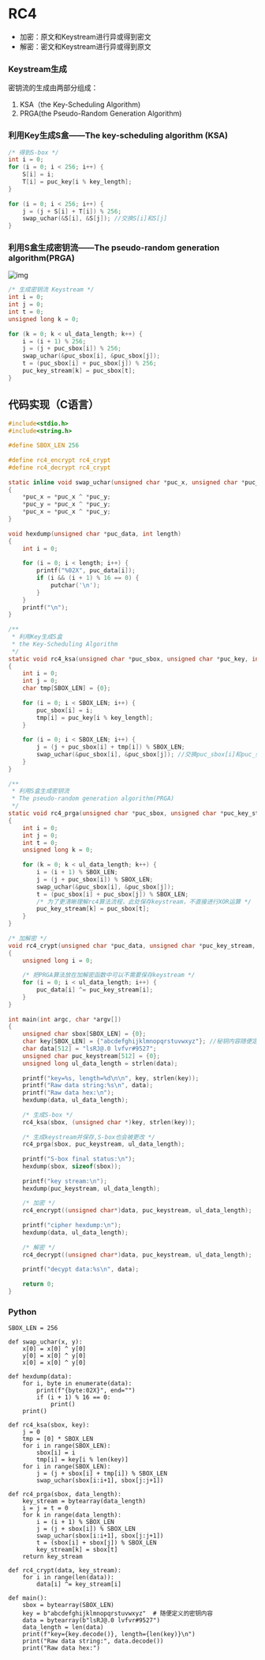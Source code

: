 # RC4

- 加密：原文和Keystream进行异或得到密文
- 解密：密文和Keystream进行异或得到原文

### Keystream生成

密钥流的生成由两部分组成：

1. KSA（the Key-Scheduling Algorithm)
2. PRGA(the Pseudo-Random Generation Algorithm)

### 利用Key生成S盒——The key-scheduling algorithm (KSA)

```c
/* 得到S-box */
int i = 0;
for (i = 0; i < 256; i++) {
    S[i] = i;
    T[i] = puc_key[i % key_length];
}
 
for (i = 0; i < 256; i++) {
    j = (j + S[i] + T[i]) % 256;
    swap_uchar(&S[i], &S[j]); //交换S[i]和S[j]
}
```

### 利用S盒生成密钥流——The pseudo-random generation algorithm(PRGA)

![img](D:\desktop\CTF\CTFNotes\SDshadow\pictures\1344097-20210115114116132-568699983.png)

```c
/* 生成密钥流 Keystream */
int i = 0;
int j = 0;
int t = 0;
unsigned long k = 0;
 
for (k = 0; k < ul_data_length; k++) {
    i = (i + 1) % 256;
    j = (j + puc_sbox[i]) % 256;
    swap_uchar(&puc_sbox[i], &puc_sbox[j]);
    t = (puc_sbox[i] + puc_sbox[j]) % 256;
    puc_key_stream[k] = puc_sbox[t];
}
```

## 代码实现（C语言）

```c
#include<stdio.h>
#include<string.h>
 
#define SBOX_LEN 256
 
#define rc4_encrypt rc4_crypt
#define rc4_decrypt rc4_crypt
 
static inline void swap_uchar(unsigned char *puc_x, unsigned char *puc_y)
{
    *puc_x = *puc_x ^ *puc_y;
    *puc_y = *puc_x ^ *puc_y;
    *puc_x = *puc_x ^ *puc_y;
}
 
void hexdump(unsigned char *puc_data, int length)
{
    int i = 0;
 
    for (i = 0; i < length; i++) {
        printf("%02X", puc_data[i]);
        if (i && (i + 1) % 16 == 0) {
            putchar('\n');
        }
    }
    printf("\n");
}
 
/**
 * 利用Key生成S盒
 * the Key-Scheduling Algorithm
 */
static void rc4_ksa(unsigned char *puc_sbox, unsigned char *puc_key, int key_length)
{
    int i = 0;
    int j = 0;
    char tmp[SBOX_LEN] = {0};
 
    for (i = 0; i < SBOX_LEN; i++) {
        puc_sbox[i] = i;
        tmp[i] = puc_key[i % key_length];
    }
 
    for (i = 0; i < SBOX_LEN; i++) {
        j = (j + puc_sbox[i] + tmp[i]) % SBOX_LEN;
        swap_uchar(&puc_sbox[i], &puc_sbox[j]); //交换puc_sbox[i]和puc_sbox[j]
    }
}
 
/**
 * 利用S盒生成密钥流
 * The pseudo-random generation algorithm(PRGA)
 */
static void rc4_prga(unsigned char *puc_sbox, unsigned char *puc_key_stream, unsigned long ul_data_length)
{
    int i = 0;
    int j = 0;
    int t = 0;
    unsigned long k = 0;
 
    for (k = 0; k < ul_data_length; k++) {
        i = (i + 1) % SBOX_LEN;
        j = (j + puc_sbox[i]) % SBOX_LEN;
        swap_uchar(&puc_sbox[i], &puc_sbox[j]);
        t = (puc_sbox[i] + puc_sbox[j]) % SBOX_LEN;
        /* 为了更清晰理解rc4算法流程，此处保存keystream，不直接进行XOR运算 */
        puc_key_stream[k] = puc_sbox[t];
    }
}
 
/* 加解密 */
void rc4_crypt(unsigned char *puc_data, unsigned char *puc_key_stream, unsigned long ul_data_length)
{
    unsigned long i = 0;
 
    /* 把PRGA算法放在加解密函数中可以不需要保存keystream */
    for (i = 0; i < ul_data_length; i++) {
        puc_data[i] ^= puc_key_stream[i];
    }
}
 
int main(int argc, char *argv[])
{
    unsigned char sbox[SBOX_LEN] = {0};
    char key[SBOX_LEN] = {"abcdefghijklmnopqrstuvwxyz"}; //秘钥内容随便定义
    char data[512] = "lsRJ@.0 lvfvr#9527";
    unsigned char puc_keystream[512] = {0};
    unsigned long ul_data_length = strlen(data);
 
    printf("key=%s, length=%d\n\n", key, strlen(key));
    printf("Raw data string:%s\n", data);
    printf("Raw data hex:\n");
    hexdump(data, ul_data_length);
 
    /* 生成S-box */
    rc4_ksa(sbox, (unsigned char *)key, strlen(key));
 
    /* 生成keystream并保存,S-box也会被更改 */
    rc4_prga(sbox, puc_keystream, ul_data_length);
 
    printf("S-box final status:\n");
    hexdump(sbox, sizeof(sbox));
 
    printf("key stream:\n");
    hexdump(puc_keystream, ul_data_length);
 
    /* 加密 */
    rc4_encrypt((unsigned char*)data, puc_keystream, ul_data_length);
 
    printf("cipher hexdump:\n");
    hexdump(data, ul_data_length);
 
    /* 解密 */
    rc4_decrypt((unsigned char*)data, puc_keystream, ul_data_length);
 
    printf("decypt data:%s\n", data);
 
    return 0;
}
```

### Python

    SBOX_LEN = 256
    
    def swap_uchar(x, y):
        x[0] = x[0] ^ y[0]
        y[0] = x[0] ^ y[0]
        x[0] = x[0] ^ y[0]
    
    def hexdump(data):
        for i, byte in enumerate(data):
            print(f"{byte:02X}", end="")
            if (i + 1) % 16 == 0:
                print()
        print()
    
    def rc4_ksa(sbox, key):
        j = 0
        tmp = [0] * SBOX_LEN
        for i in range(SBOX_LEN):
            sbox[i] = i
            tmp[i] = key[i % len(key)]
        for i in range(SBOX_LEN):
            j = (j + sbox[i] + tmp[i]) % SBOX_LEN
            swap_uchar(sbox[i:i+1], sbox[j:j+1])
    
    def rc4_prga(sbox, data_length):
        key_stream = bytearray(data_length)
        i = j = t = 0
        for k in range(data_length):
            i = (i + 1) % SBOX_LEN
            j = (j + sbox[i]) % SBOX_LEN
            swap_uchar(sbox[i:i+1], sbox[j:j+1])
            t = (sbox[i] + sbox[j]) % SBOX_LEN
            key_stream[k] = sbox[t]
        return key_stream
    
    def rc4_crypt(data, key_stream):
        for i in range(len(data)):
            data[i] ^= key_stream[i]
    
    def main():
        sbox = bytearray(SBOX_LEN)
        key = b"abcdefghijklmnopqrstuvwxyz"  # 随便定义的密钥内容
        data = bytearray(b"lsRJ@.0 lvfvr#9527")
        data_length = len(data)
    	print(f"key={key.decode()}, length={len(key)}\n")
    	print("Raw data string:", data.decode())
    	print("Raw data hex:")